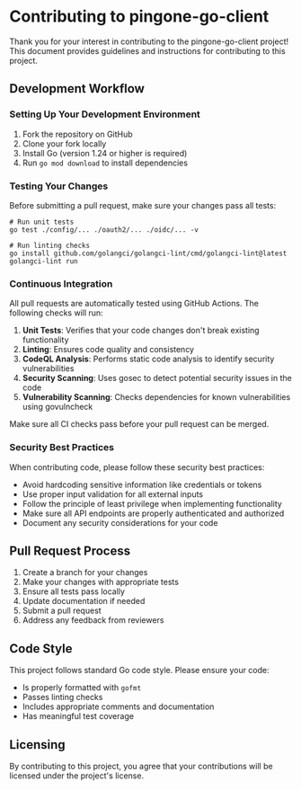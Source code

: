 # Contributing to pingone-go-client

Thank you for your interest in contributing to the pingone-go-client project! This document provides guidelines and instructions for contributing to this project.

## Development Workflow

### Setting Up Your Development Environment

1. Fork the repository on GitHub
2. Clone your fork locally
3. Install Go (version 1.24 or higher is required)
4. Run `go mod download` to install dependencies

### Testing Your Changes

Before submitting a pull request, make sure your changes pass all tests:

```shell
# Run unit tests
go test ./config/... ./oauth2/... ./oidc/... -v

# Run linting checks
go install github.com/golangci/golangci-lint/cmd/golangci-lint@latest
golangci-lint run
```

### Continuous Integration

All pull requests are automatically tested using GitHub Actions. The following checks will run:

1. **Unit Tests**: Verifies that your code changes don't break existing functionality
2. **Linting**: Ensures code quality and consistency
3. **CodeQL Analysis**: Performs static code analysis to identify security vulnerabilities
4. **Security Scanning**: Uses gosec to detect potential security issues in the code
5. **Vulnerability Scanning**: Checks dependencies for known vulnerabilities using govulncheck

Make sure all CI checks pass before your pull request can be merged.

### Security Best Practices

When contributing code, please follow these security best practices:

- Avoid hardcoding sensitive information like credentials or tokens
- Use proper input validation for all external inputs
- Follow the principle of least privilege when implementing functionality
- Make sure all API endpoints are properly authenticated and authorized
- Document any security considerations for your code

## Pull Request Process

1. Create a branch for your changes
2. Make your changes with appropriate tests
3. Ensure all tests pass locally
4. Update documentation if needed
5. Submit a pull request
6. Address any feedback from reviewers

## Code Style

This project follows standard Go code style. Please ensure your code:

- Is properly formatted with `gofmt`
- Passes linting checks
- Includes appropriate comments and documentation
- Has meaningful test coverage

## Licensing

By contributing to this project, you agree that your contributions will be licensed under the project's license.
